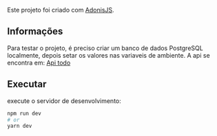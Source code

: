 Este projeto foi criado com [AdonisJS](https://adonisjs.com/).

## Informações

Para testar o projeto, é preciso criar um banco de dados PostgreSQL localmente, depois setar os valores nas variaveis de ambiente.
A api se encontra em: [Api todo](https://github.com/WillianMedeiros14/todo-bemol-api)

## Executar

execute o servidor de desenvolvimento:

```bash
npm run dev
# or
yarn dev
```
